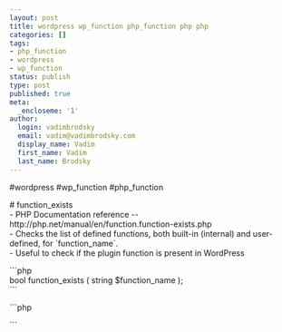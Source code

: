 ```yaml
---
layout: post
title: wordpress wp_function php_function php php
categories: []
tags:
- php_function
- wordpress
- wp_function
status: publish
type: post
published: true
meta:
  _encloseme: '1'
author:
  login: vadimbrodsky
  email: vadim@vadimbrodsky.com
  display_name: Vadim
  first_name: Vadim
  last_name: Brodsky
---
```

<p>#wordpress #wp_function #php_function</p>
<p># function_exists<br />
- PHP Documentation reference -- http://php.net/manual/en/function.function-exists.php<br />
- Checks the list of defined functions, both built-in (internal) and user-defined, for `function_name`.<br />
- Useful to check if the plugin function is present in WordPress</p>
<p>```php<br />
bool function_exists ( string $function_name );<br />
```</p>
<p>```php</p>
<p>```</p>
